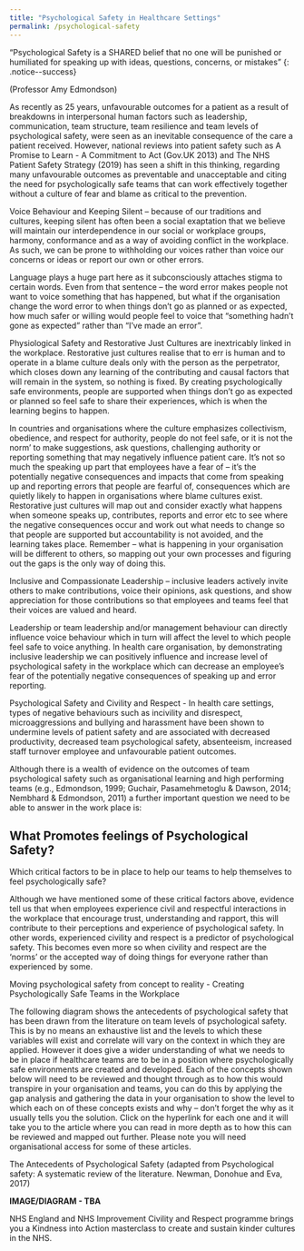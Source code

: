 ```yaml
---
title: "Psychological Safety in Healthcare Settings"
permalink: /psychological-safety
---
```


“Psychological Safety is a SHARED belief that no one will be punished or humiliated for speaking up with ideas, questions, concerns, or mistakes​” {: .notice--success}

(Professor Amy Edmondson) 

 

 

As recently as 25 years, unfavourable outcomes for a patient as a result of breakdowns in interpersonal human factors such as leadership, communication, team structure, team resilience and team levels of psychological safety, were seen as an inevitable consequence of the care a patient received. However, national reviews into patient safety such as A Promise to Learn - A Commitment to Act (Gov.UK 2013) and The NHS Patient Safety Strategy (2019) has seen a shift in this thinking, regarding many unfavourable outcomes as preventable and unacceptable and citing the need for psychologically safe teams that can work effectively together without a culture of fear and blame as critical to the prevention. 

 

Voice Behaviour and Keeping Silent – because of our traditions and cultures, keeping silent has often been a social exaptation that we believe will maintain our interdependence in our social or workplace groups, harmony, conformance and as a way of avoiding conflict in the workplace.  As such, we can be prone to withholding our voices rather than voice our concerns or ideas or report our own or other errors.  

 

Language plays a huge part here as it subconsciously attaches stigma to certain words. Even from that sentence – the word error makes people not want to voice something that has happened, but what if the organisation change the word error to when things don’t go as planned or as expected, how much safer or willing would people feel to voice that “something hadn’t gone as expected” rather than “I’ve made an error”. 

 

Physiological Safety and Restorative Just Cultures are inextricably linked in the workplace. Restorative just cultures realise that to err is human and to operate in a blame culture deals only with the person as the perpetrator, which closes down any learning of the contributing and causal factors that will remain in the system, so nothing is fixed. By creating psychologically safe environments, people are supported when things don’t go as expected or planned so feel safe to share their experiences, which is when the learning begins to happen.  

 

In countries and organisations where the culture emphasizes collectivism, obedience, and respect for authority, people do not feel safe, or it is not the norm’ to make suggestions, ask questions, challenging authority or reporting something that may negatively influence patient care. It’s not so much the speaking up part that employees have a fear of – it’s the potentially negative consequences and impacts that come from speaking up and reporting errors that people are fearful of, consequences which are quietly likely to happen in organisations where blame cultures exist. Restorative just cultures will map out and consider exactly what happens when someone speaks up, contributes, reports and error etc to see where the negative consequences occur and work out what needs to change so that people are supported but accountability is not avoided, and the learning takes place.  Remember – what is happening in your organisation will be different to others, so mapping out your own processes and figuring out the gaps is the only way of doing this. 

 

 

 

 

 

 

Inclusive and Compassionate Leadership – inclusive leaders actively invite others to make contributions, voice their opinions, ask questions, and show appreciation for those contributions so that employees and teams feel that their voices are valued and heard.  

Leadership or team leadership and/or management behaviour can directly influence voice behaviour which in turn will affect the level to which people feel safe to voice anything. In health care organisation, by demonstrating inclusive leadership we can positively influence and increase level of psychological safety in the workplace which can decrease an employee’s fear of the potentially negative consequences of speaking up and error reporting.

Psychological Safety and Civility and Respect - In health care settings, types of negative behaviours such as incivility and disrespect, microaggressions and bullying and harassment have been shown to undermine levels of patient safety and are associated with decreased productivity, decreased team psychological safety, absenteeism, increased staff turnover employee and unfavourable patient outcomes. 

Although there is a wealth of evidence on the outcomes of team psychological safety such as organisational learning and high performing teams (e.g., Edmondson, 1999; Guchair, Pasamehmetoglu & Dawson, 2014; Nembhard & Edmondson, 2011) a further important question we need to be able to answer in the work place is:  

## What Promotes feelings of Psychological Safety?  

Which critical factors to be in place to help our teams to help themselves to feel psychologically safe?  

Although we have mentioned some of these critical factors above, evidence tell us that when employees experience civil and respectful interactions in the workplace that encourage trust, understanding and rapport, this will contribute to their perceptions and experience of psychological safety. In other words, experienced civility and respect is a predictor of psychological safety. This becomes even more so when civility and respect are the ‘norms’ or the accepted way of doing things for everyone rather than experienced by some. 

Moving psychological safety from concept to reality - Creating Psychologically Safe Teams in the Workplace

The following diagram shows the antecedents of psychological safety that has been drawn from the literature on team levels of psychological safety. This is by no means an exhaustive list and the levels to which these variables will exist and correlate will vary on the context in which they are applied.  However it does give a wider understanding of what we needs to be in place if healthcare teams are to be in a position where psychologically safe environments are created and developed. Each of the concepts shown below will need to be reviewed and thought through as to how this would transpire in your organisation and teams, you can do this by applying the gap analysis and gathering the data in your organisation to show the level to which each on of these concepts exists and why – don’t forget the why as it usually tells you the solution. Click on the hyperlink for each one and it will take you to the article where you can read in more depth as to how this can be reviewed and mapped out further. Please note you will need organisational access for some of these articles. 

The Antecedents of Psychological Safety (adapted from Psychological safety: A systematic review of the literature. Newman, Donohue and Eva, 2017) 

**IMAGE/DIAGRAM - TBA**

NHS England and NHS Improvement Civility and Respect programme brings you a Kindness into Action masterclass to create and sustain kinder cultures in the NHS. 